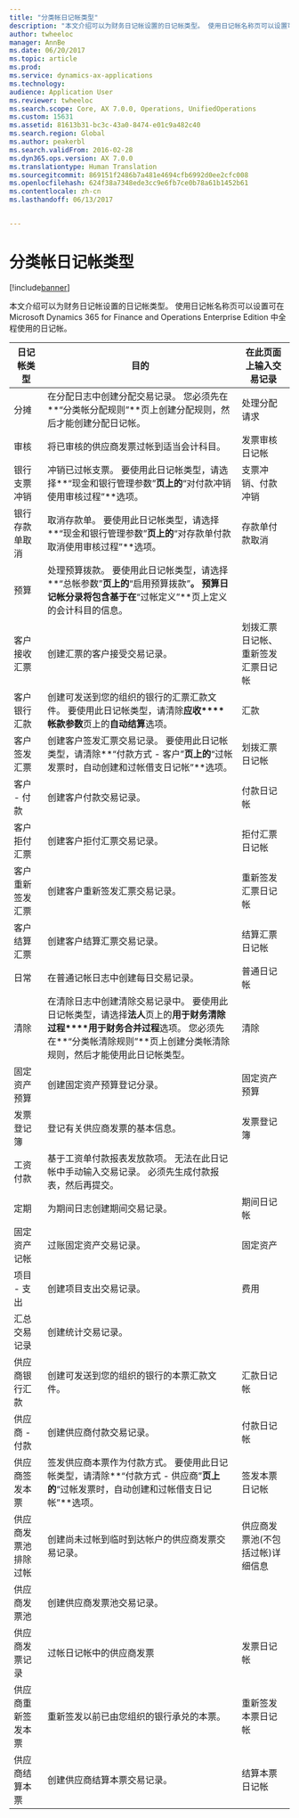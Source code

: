 ```yaml
---
title: "分类帐日记帐类型"
description: "本文介绍可以为财务日记帐设置的日记帐类型。 使用日记帐名称页可以设置可在 Microsoft Dynamics 365 for Finance and Operations Enterprise Edition 中全程使用的日记帐。"
author: twheeloc
manager: AnnBe
ms.date: 06/20/2017
ms.topic: article
ms.prod: 
ms.service: dynamics-ax-applications
ms.technology: 
audience: Application User
ms.reviewer: twheeloc
ms.search.scope: Core, AX 7.0.0, Operations, UnifiedOperations
ms.custom: 15631
ms.assetid: 81613b31-bc3c-43a0-8474-e01c9a482c40
ms.search.region: Global
ms.author: peakerbl
ms.search.validFrom: 2016-02-28
ms.dyn365.ops.version: AX 7.0.0
ms.translationtype: Human Translation
ms.sourcegitcommit: 869151f2486b7a481e4694cfb6992d0ee2cfc008
ms.openlocfilehash: 624f38a7348ede3cc9e6fb7ce0b78a61b1452b61
ms.contentlocale: zh-cn
ms.lasthandoff: 06/13/2017


---
```


# <a name="ledger-journal-types"></a>分类帐日记帐类型

[!include[banner](../includes/banner.md)]


本文介绍可以为财务日记帐设置的日记帐类型。 使用日记帐名称页可以设置可在 Microsoft Dynamics 365 for Finance and Operations Enterprise Edition 中全程使用的日记帐。

| 日记帐类型                      | 目的                                                                                                                                                                                                                                                                                                                                                     | 在此页面上输入交易记录                                |
|-----------------------------------|-------------------------------------------------------------------------------------------------------------------------------------------------------------------------------------------------------------------------------------------------------------------------------------------------------------------------------------------------------------|----------------------------------------------------------------|
| 分摊                        | 在分配日志中创建分配交易记录。 您必须先在**“分类帐分配规则”**页上创建分配规则，然后才能创建分配日记帐。                                                                                                                                                                           | 处理分配请求                                     |
| 审核                          | 将已审核的供应商发票过帐到适当会计科目。                                                                                                                                                                                                                                                                            | 发票审核日记帐                                       |
| 银行支票冲销               | 冲销已过帐支票。 要使用此日记帐类型，请选择**“现金和银行管理参数”**页上的**“对付款冲销使用审核过程”**选项。                                                                                                                                                                                       | 支票冲销、付款冲销                              |
| 银行存款单取消    | 取消存款单。 要使用此日记帐类型，请选择**“现金和银行管理参数”**页上的**“对存款单付款取消使用审核过程”**选项。                                                                                                                                                                       | 存款单付款取消                             |
| 预算                            | 处理预算拨款。 要使用此日记帐类型，请选择**“总帐参数”**页上的**“启用预算拨款”**。 预算日记帐分录将包含基于在**“过帐定义”**页上定义的会计科目的信息。                                                        |                                                                |
| 客户接收汇票  | 创建汇票的客户接受交易记录。                                                                                                                                                                                                                                                                                              | 划拨汇票日记帐、重新签发汇票日记帐 |
| 客户银行汇款          | 创建可发送到您的组织的银行的汇票汇款文件。 要使用此日记帐类型，请清除**应收****帐款参数**页上的**自动结算**选项。                                                                                                                                             | 汇款                                                     |
| 客户签发汇票    | 创建客户签发汇票交易记录。 要使用此日记帐类型，请清除**“付款方式 - 客户”**页上的**“过帐发票时，自动创建和过帐借支日记帐”**选项。                                                                                                                                         | 划拨汇票日记帐                                  |
| 客户 - 付款                  | 创建客户付款交易记录。                                                                                                                                                                                                                                                                                                                       | 付款日记帐                                                |
| 客户拒付汇票 | 创建客户拒付汇票交易记录。                                                                                                                                                                                                                                                                                                      | 拒付汇票日记帐                               |
| 客户重新签发汇票  | 创建客户重新签发汇票交易记录。                                                                                                                                                                                                                                                                                                       | 重新签发汇票日记帐                                |
| 客户结算汇票  | 创建客户结算汇票交易记录。                                                                                                                                                                                                                                                                                                       | 结算汇票日记帐                                |
| 日常                             | 在普通记帐日志中创建每日交易记录。                                                                                                                                                                                                                                                                                                             | 普通日记帐                                                |
| 清除                       | 在清除日志中创建清除交易记录中。 要使用此日记帐类型，请选择**法人**页上的**用于财务清除过程****用于财务合并过程**选项。 您必须先在**“分类帐清除规则”**页上创建分类帐清除规则，然后才能使用此日记帐类型。 | 清除                                                    |
| 固定资产预算                | 创建固定资产预算登记分录。                                                                                                                                                                                                                                                                                                                 | 固定资产预算                                             |
| 发票登记簿                  | 登记有关供应商发票的基本信息。                                                                                                                                                                                                                                                                                                           | 发票登记簿                                               |
| 工资付款              | 基于工资单付款报表发放款项。 无法在此日记帐中手动输入交易记录。 必须先生成付款报表，然后再提交。                                                                                                                                                              |                                                                |
| 定期                          | 为期间日志创建期间交易记录。                                                                                                                                                                                                                                                                                                      | 期间日记帐                                              |
| 固定资产记帐                 | 过账固定资产交易记录。                                                                                                                                                                                                                                                                                                                              | 固定资产                                                   |
| 项目 - 支出                | 创建项目支出交易记录。                                                                                                                                                                                                                                                                                                                        | 费用                                                        |
| 汇总交易记录            | 创建统计交易记录。                                                                                                                                                                                                                                                                                                                            |                                                                |
| 供应商银行汇款            | 创建可发送到您的组织的银行的本票汇款文件。                                                                                                                                                                                                                                                                      | 汇款日记帐                                             |
| 供应商 - 付款               | 创建供应商付款交易记录。                                                                                                                                                                                                                                                                                                                    | 付款日记帐                                                |
| 供应商签发本票       | 签发供应商本票作为付款方式。 要使用此日记帐类型，请清除**“付款方式 - 供应商”**页上的**“过帐发票时，自动创建和过帐借支日记帐”**选项。                                                                                                                                          | 签发本票日记帐                                   |
| 供应商发票池排除 过帐 | 创建尚未过帐到临时到达帐户的供应商发票交易记录。                                                                                                                                                                                                                                                             | 供应商发票池(不包括过帐)详细信息                  |
| 供应商发票池               | 创建供应商发票池交易记录。                                                                                                                                                                                                                                                                                                                    |                                                                |
| 供应商发票记录          | 过帐日记帐中的供应商发票                                                                                                                                                                                                                                                                                                                 | 发票日记帐                                                |
| 供应商重新签发本票     | 重新签发以前已由您组织的银行承兑的本票。                                                                                                                                                                                                                                                                      | 重新签发本票日记帐                                 |
| 供应商结算本票     | 创建供应商结算本票交易记录。                                                                                                                                                                                                                                                                                                          | 结算本票日记帐                                 |






